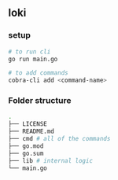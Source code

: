 ## loki 

### setup

```bash
# to run cli 
go run main.go 

# to add commands 
cobra-cli add <command-name>

```

### Folder structure 

```bash
.
├── LICENSE
├── README.md
├── cmd # all of the commands   
├── go.mod
├── go.sum
├── lib # internal logic
└── main.go

```






